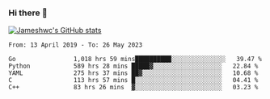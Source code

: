 ### Hi there 👋

[![Jameshwc's GitHub stats](https://github-readme-stats.vercel.app/api?username=jameshwc)](https://github.com/anuraghazra/github-readme-stats)

<!--START_SECTION:waka-->

```text
From: 13 April 2019 - To: 26 May 2023

Go                1,018 hrs 59 mins██████████░░░░░░░░░░░░░░░   39.47 %
Python            589 hrs 28 mins █████▓░░░░░░░░░░░░░░░░░░░   22.84 %
YAML              275 hrs 37 mins ██▓░░░░░░░░░░░░░░░░░░░░░░   10.68 %
C                 113 hrs 57 mins █░░░░░░░░░░░░░░░░░░░░░░░░   04.41 %
C++               83 hrs 26 mins  ▓░░░░░░░░░░░░░░░░░░░░░░░░   03.23 %
```

<!--END_SECTION:waka-->